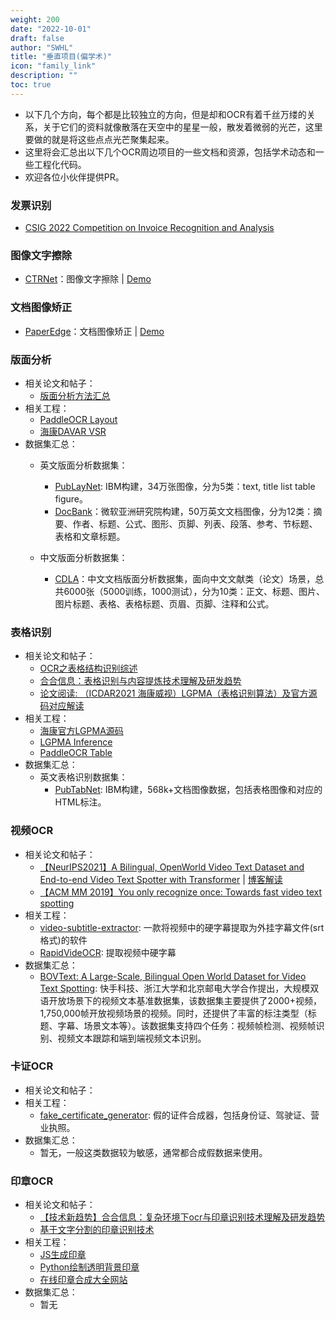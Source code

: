 ```yaml
---
weight: 200
date: "2022-10-01"
draft: false
author: "SWHL"
title: "垂直项目(偏学术)"
icon: "family_link"
description: ""
toc: true
---
```


- 以下几个方向，每个都是比较独立的方向，但是却和OCR有着千丝万缕的关系，关于它们的资料就像散落在天空中的星星一般，散发着微弱的光芒，这里要做的就是将这些点点光芒聚集起来。
- 这里将会汇总出以下几个OCR周边项目的一些文档和资源，包括学术动态和一些工程化代码。
- 欢迎各位小伙伴提供PR。

### 发票识别
- [CSIG 2022 Competition on Invoice Recognition and Analysis](https://davar-lab.github.io/competition/CSIG2022-invoice-ch.html##)

### 图像文字擦除
- [CTRNet](https://github.com/lcy0604/CTRNet)：图像文字擦除 | [Demo](https://huggingface.co/spaces/SWHL/CTRNetDemo)

### 文档图像矫正
- [PaperEdge](https://github.com/cvlab-stonybrook/PaperEdge)：文档图像矫正 | [Demo](https://huggingface.co/spaces/SWHL/PaperEdgeDemo)

### 版面分析
- 相关论文和帖子：
  - [版面分析方法汇总](https://zhuanlan.zhihu.com/p/392058153)
- 相关工程：
  - [PaddleOCR Layout](https://github.com/PaddlePaddle/PaddleOCR/blob/release/2.5/ppstructure/layout/README_ch.md)
  - [海康DAVAR VSR](https://github.com/hikopensource/DAVAR-Lab-OCR/tree/main/demo/text_layout/VSR)
- 数据集汇总：
  - 英文版面分析数据集：
    - [PubLayNet](https://github.com/ibm-aur-nlp/PubLayNet): IBM构建，34万张图像，分为5类：text, title list table figure。
    - [DocBank](https://doc-analysis.github.io/docbank-page/index.html)：微软亚洲研究院构建，50万英文文档图像，分为12类：摘要、作者、标题、公式、图形、页脚、列表、段落、参考、节标题、表格和文章标题。

  - 中文版面分析数据集：
    - [CDLA](https://github.com/buptlihang/CDLA)：中文文档版面分析数据集，面向中文文献类（论文）场景，总共6000张（5000训练，1000测试），分为10类：正文、标题、图片、图片标题、表格、表格标题、页眉、页脚、注释和公式。

### 表格识别
- 相关论文和帖子：
  - [OCR之表格结构识别综述](https://blog.csdn.net/shiwanghualuo/article/details/123726879)
  - [合合信息：表格识别与内容提炼技术理解及研发趋势](https://blog.csdn.net/INTSIG/article/details/123000010?spm=1001.2014.3001.5502)
  - [论文阅读: （ICDAR2021 海康威视）LGPMA（表格识别算法）及官方源码对应解读](https://blog.csdn.net/shiwanghualuo/article/details/125047732?spm=1001.2014.3001.5501)
- 相关工程：
  - [海康官方LGPMA源码](https://github.com/hikopensource/DAVAR-Lab-OCR/tree/main/demo/table_recognition/lgpma)
  - [LGPMA Inference](https://github.com/SWHL/LGPMA_Infer)
  - [PaddleOCR Table](https://github.com/PaddlePaddle/PaddleOCR/blob/release/2.5/ppstructure/table/README_ch.md)
- 数据集汇总：
  - 英文表格识别数据集：
    - [PubTabNet](https://github.com/ibm-aur-nlp/PubTabNet): IBM构建，568k+文档图像数据，包括表格图像和对应的HTML标注。

### 视频OCR
- 相关论文和帖子：
  - [【NeurIPS2021】A Bilingual, OpenWorld Video Text Dataset and End-to-end Video Text Spotter with Transformer](https://arxiv.org/abs/2112.04888) | [博客解读](https://blog.csdn.net/shiwanghualuo/article/details/122712872?spm=1001.2014.3001.5501)
  - [【ACM MM 2019】You only recognize once: Towards fast video text spotting](https://arxiv.org/pdf/1903.03299)
- 相关工程：
  - [video-subtitle-extractor](https://github.com/YaoFANGUK/video-subtitle-extractor): 一款将视频中的硬字幕提取为外挂字幕文件(srt格式)的软件
  - [RapidVideOCR](https://github.com/SWHL/RapidVideOCR): 提取视频中硬字幕
- 数据集汇总：
  - [BOVText: A Large-Scale, Bilingual Open World Dataset for Video Text Spotting](https://github.com/weijiawu/BOVText-Benchmark): 快手科技、浙江大学和北京邮电大学合作提出，大规模双语开放场景下的视频文本基准数据集，该数据集主要提供了2000+视频，1,750,000帧开放视频场景的视频。同时，还提供了丰富的标注类型（标题、字幕、场景文本等）。该数据集支持四个任务：视频帧检测、视频帧识别、视频文本跟踪和端到端视频文本识别。

### 卡证OCR
- 相关论文和帖子：
- 相关工程：
  - [fake_certificate_generator](https://github.com/deep-practice/fake_certificate_generator): 假的证件合成器，包括身份证、驾驶证、营业执照。
- 数据集汇总：
  - 暂无，一般这类数据较为敏感，通常都合成假数据来使用。

### 印章OCR
- 相关论文和帖子：
  - [【技术新趋势】合合信息：复杂环境下ocr与印章识别技术理解及研发趋势](https://blog.csdn.net/INTSIG/article/details/125203307)
  - [基于文字分割的印章识别技术](https://hanspub.org/journal/PaperInformation.aspx?paperID=40945)
- 相关工程：
  - [JS生成印章](https://github.com/niezhiliang/canvas-draw-seal)
  - [Python绘制透明背景印章](https://www.bilibili.com/read/cv15847481/)
  - [在线印章合成大全网站](http://www.395.net.cn/)
- 数据集汇总：
  - 暂无
